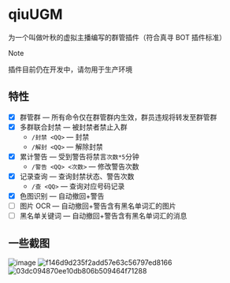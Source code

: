 # qiuUGM

 为一个叫做叶秋的虚拟主播编写的群管插件（符合真寻 BOT 插件标准）

> [!NOTE]
> 插件目前仍在开发中，请勿用于生产环境


## 特性

- [x] 群管群 — 所有命令仅在群管群内生效，群员违规将转发至群管群
- [x] 多群联合封禁 — 被封禁者禁止入群
  - `/封禁 <QQ>` — 封禁
  - `/解封 <QQ>` — 解除封禁
- [x] 累计警告 — 受到警告将禁言`次数*5`分钟
  - `/警告 <QQ> <次数>` — 修改警告次数
- [x] 记录查询 — 查询封禁状态、警告次数
  - `/查 <QQ>` — 查询对应号码记录
- [x] 色图识别 — 自动撤回+警告
- [ ] 图片 OCR — 自动撤回+警告含有黑名单词汇的图片
- [ ] 黑名单关键词 — 自动撤回+警告含有黑名单词汇的消息

## 一些截图
![image](https://github.com/klxf/qiuUGM/assets/31070597/a86b8f96-b861-4dd0-9c90-d94620b2432a)
![f146d9d235f2add57e63c56797ed8166](https://github.com/klxf/qiuUGM/assets/31070597/53376253-257b-486c-a058-d96cf9dc4649) 
![03dc094870ee10db806b509464f71288](https://github.com/klxf/qiuUGM/assets/31070597/fb529e77-d236-41ae-a64b-ef4dfe73e8f6) 
